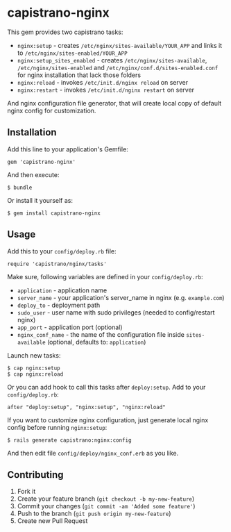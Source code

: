 # capistrano-nginx

This gem provides two capistrano tasks:

* `nginx:setup` - creates `/etc/nginx/sites-available/YOUR_APP` and links it to `/etc/nginx/sites-enabled/YOUR_APP`
* `nginx:setup_sites_enabled` - creates `/etc/nginx/sites-available`, `/etc/nginx/sites-enabled`  and `/etc/nginx/conf.d/sites-enabled.conf`  for nginx installation that lack those folders
* `nginx:reload` - invokes `/etc/init.d/nginx reload` on server
* `nginx:restart` - invokes `/etc/init.d/nginx restart` on server

And nginx configuration file generator, that will create local copy of default nginx config for customization.

## Installation

Add this line to your application's Gemfile:

    gem 'capistrano-nginx'

And then execute:

    $ bundle

Or install it yourself as:

    $ gem install capistrano-nginx

## Usage

Add this to your `config/deploy.rb` file:

    require 'capistrano/nginx/tasks'

Make sure, following variables are defined in your `config/deploy.rb`:

* `application` - application name
* `server_name` - your application's server_name in nginx (e.g. `example.com`)
* `deploy_to` - deployment path
* `sudo_user` - user name with sudo privileges (needed to config/restart nginx)
* `app_port` - application port (optional)
* `nginx_conf_name` - the name of the configuration file inside `sites-available` (optional, defaults to: `application`)

Launch new tasks:

    $ cap nginx:setup
    $ cap nginx:reload

Or you can add hook to call this tasks after `deploy:setup`. Add to your `config/deploy.rb`:

    after "deploy:setup", "nginx:setup", "nginx:reload"

If you want to customize nginx configuration, just generate local nginx config before running `nginx:setup`:

    $ rails generate capistrano:nginx:config

And then edit file `config/deploy/nginx_conf.erb` as you like.

## Contributing

1. Fork it
2. Create your feature branch (`git checkout -b my-new-feature`)
3. Commit your changes (`git commit -am 'Added some feature'`)
4. Push to the branch (`git push origin my-new-feature`)
5. Create new Pull Request
